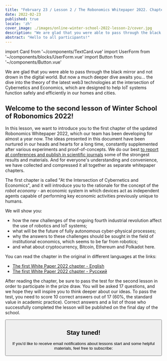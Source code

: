 ```yaml
---
title: "February 23 / Lesson 2 / The Robonomics Whitepaper 2022. Chapter 1. At the junction cybernetics and economics"
date: 2022-02-23
published: true
locale: 'zh'
cover_image: ./images/online-winter-school-2022-lesson-2/cover.jpg
description: "We are glad that you were able to pass through the black mirror and not drown in the digital world. But now a much deeper dive awaits you... the dive into the theory of the latest web3 technologies at the intersection of Cybernetics and Economics, which are designed to help IoT systems function safely and efficiently in our homes and cities."
abstract: "Hello to all participants!"
---
```

import Card from '~/components/TextCard.vue'
import UserForm from '~/components/blocks/UserForm.vue'
import Button from '~/components/Button.vue'

We are glad that you were able to pass through the black mirror and not drown in the digital world. But now a much deeper dive awaits you... the dive into the theory of the latest web3 technologies at the intersection of Cybernetics and Economics, which are designed to help IoT systems function safely and efficiently in our homes and cities.

## Welcome to the second lesson of Winter School of Robonomics 2022!

In this lesson, we want to introduce you to the first chapter of the updated Robonomics Whitepaper 2022, which our team has been developing for almost a year now. The ideas presented in this document have been nurtured in our heads and hearts for a long time, constantly supplemented after various experiments and proof-of-concepts. We do our best [to report at conferences and publish in scientific journals](https://robonomics.network/papers/) some of the strongest results and materials. And for everyone's understanding and convenience, we have collected and compressed it all together as separate whitepaper chapters.

The first chapter is called "At the Intersection of Cybernetics and Economics", and it will introduce you to the rationale for the concept of the *robot economy* - an economic system in which devices act as independent agents capable of performing key economic activities previously unique to humans.

<Card>

We will show you:

- how the new challenges of the ongoing fourth industrial revolution affect the use of robotics and IoT systems;
- what will be the future of fully autonomous cyber-physical processes;
- why the answers to these challenges should be sought in the field of institutional economics, which seems to be far from robotics;
- and what about cryptocurrency, Bitcoin, Ethereum and Polkadot here.

</Card>


<Card>

You can read the chapter in the original in different languages at the links:

- [The first White Paper 2022 chapter - English](https://ipfs.io/ipfs/QmaxrVWRkNJ9FZmcetE1gBfG3YUKHZifQP9tjmtPGFB3zi)
- [The first White Paper 2022 chapter - Русский](https://ipfs.io/ipfs/QmcAm42dMHQxBCyDzsEEezjPrGR9uNdUjAtoQwKr9dayxW)

After reading the chapter, be sure to pass the test for the second lesson in order to participate in the prize draw. You will be asked 17 questions, and we hope they will inspire you to think deeper about our ideas. To pass the test, you need to score 10 correct answers out of 17 (60%, the standard value in academic practice).  Correct answers and a list of those who successfully completed the lesson will be published on the final day of the school.

<Button link="https://lesson2.robonomics.academy/" label="Take the Quiz" button="primary block" />

</Card>


<Card>

## Stay tuned!

If you'd like to receive email notifications about lessons start and some helpful materials, feel free to subscribe:

<UserForm comment="robonomics.network lesson 1"/>

</Card>

